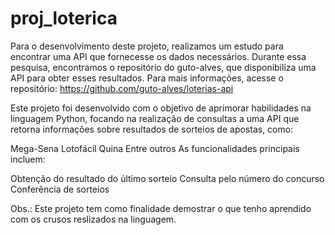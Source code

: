 # proj_loterica

Para o desenvolvimento deste projeto, realizamos um estudo para encontrar uma API que fornecesse os dados necessários. Durante essa pesquisa, encontramos o repositório do guto-alves, que disponibiliza uma API para obter esses resultados. Para mais informações, acesse o repositório:
https://github.com/guto-alves/loterias-api

Este projeto foi desenvolvido com o objetivo de aprimorar habilidades na linguagem Python, focando na realização de consultas a uma API que retorna informações sobre resultados de sorteios de apostas, como:

Mega-Sena
Lotofácil
Quina
Entre outros
As funcionalidades principais incluem:

Obtenção do resultado do último sorteio
Consulta pelo número do concurso
Conferência de sorteios

Obs.: Este projeto tem como finalidade demostrar o que tenho aprendido com os crusos reslizados na linguagem.




